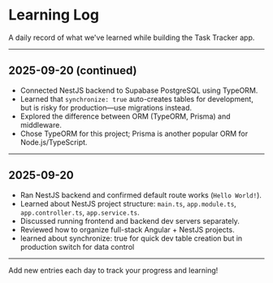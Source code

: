 # Learning Log

A daily record of what we've learned while building the Task Tracker app.

---


## 2025-09-20 (continued)
- Connected NestJS backend to Supabase PostgreSQL using TypeORM.
- Learned that `synchronize: true` auto-creates tables for development, but is risky for production—use migrations instead.
- Explored the difference between ORM (TypeORM, Prisma) and middleware.
- Chose TypeORM for this project; Prisma is another popular ORM for Node.js/TypeScript.

---
## 2025-09-20
- Ran NestJS backend and confirmed default route works (`Hello World!`).
- Learned about NestJS project structure: `main.ts`, `app.module.ts`, `app.controller.ts`, `app.service.ts`.
- Discussed running frontend and backend dev servers separately.
- Reviewed how to organize full-stack Angular + NestJS projects.
- learned about synchronize: true for quick dev table creation but in production switch for data control

---

Add new entries each day to track your progress and learning!